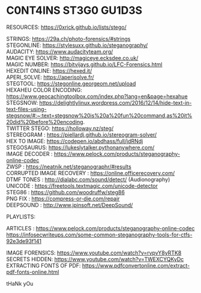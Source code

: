 # C0NT4INS ST3G0 GU1D3S

RESOURCES: https://0xrick.github.io/lists/stego/



STRINGS: https://29a.ch/photo-forensics/#strings  
STEGONLINE: https://stylesuxx.github.io/steganography/  
AUDACITY: https://www.audacityteam.org/  
MAGIC EYE SOLVER: http://magiceye.ecksdee.co.uk/  
MAGIC NUMBER: https://bitvijays.github.io/LFC-Forensics.html  
HEXEDIT ONLINE: https://hexed.it/  
APERI_SOLVE: https://aperisolve.fr/  
STEGTOOL: https://stegonline.georgeom.net/upload  
HEXAHEU COLOR ENCODING: https://www.geocachingtoolbox.com/index.php?lang=en&page=hexahue  
STEGSNOW: https://delightlylinux.wordpress.com/2016/12/14/hide-text-in-text-files-using-stegsnow/#:~:text=stegsnow%20is%20a%20fun%20command,as%20it%20did%20before%20encoding.  
TWITTER STEGO: https://holloway.nz/steg/  
STEREOGRAM : https://piellardj.github.io/stereogram-solver/  
HEX TO IMAGE: https://codepen.io/abdhass/full/jdRNdj  
STEGOSAURUS: https://lukeslytalker.pythonanywhere.com/  
IMAGE DECODER : https://www.pelock.com/products/steganography-online-codec    
ZWSP : https://neatnik.net/steganographr/#results  
CORRUPTED IMAGE RECOVERY : https://online.officerecovery.com/  
DTMF TONES : http://dialabc.com/sound/detect/ (Audionography)  
UNICODE : https://freetools.textmagic.com/unicode-detector  
STEG86 : https://github.com/woodruffw/steg86  
PNG FIX : https://compress-or-die.com/repair  
DEEPSOUND : http://www.jpinsoft.net/DeepSound/  

PLAYLISTS:

ARTICLES : 
https://www.pelock.com/products/steganography-online-codec  
https://infosecwriteups.com/some-common-steganography-tools-for-ctfs-92e3de93f141

IMAGE FORENSICS: https://www.youtube.com/watch?v=rvpvY8yRTK8  
SECRETS HIDDEN: https://www.youtube.com/watch?v=TWEXCYQKyDc  
EXTRACTING FONTS OF PDF: https://www.pdfconvertonline.com/extract-pdf-fonts-online.html


tHaNk yOu
